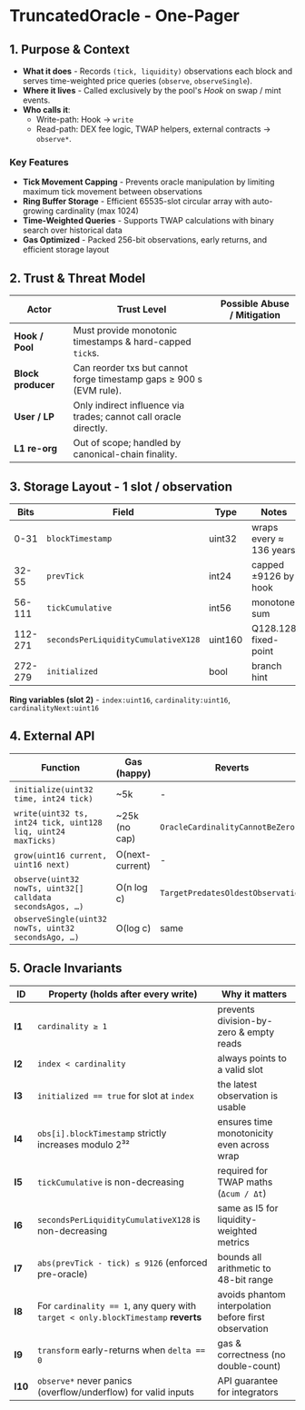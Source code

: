 # TruncatedOracle - One-Pager

## 1. Purpose & Context

* **What it does** - Records `(tick, liquidity)` observations each block and serves time-weighted price queries (`observe`, `observeSingle`).
* **Where it lives** - Called exclusively by the pool's *Hook* on swap / mint events.
* **Who calls it**:
  * Write-path: Hook -> `write`
  * Read-path: DEX fee logic, TWAP helpers, external contracts -> `observe*`.

### Key Features
* **Tick Movement Capping** - Prevents oracle manipulation by limiting maximum tick movement between observations
* **Ring Buffer Storage** - Efficient 65535-slot circular array with auto-growing cardinality (max 1024)
* **Time-Weighted Queries** - Supports TWAP calculations with binary search over historical data
* **Gas Optimized** - Packed 256-bit observations, early returns, and efficient storage layout

## 2. Trust & Threat Model

| Actor | Trust Level | Possible Abuse / Mitigation |
|-------|-------------|------------------------------|
| **Hook / Pool** | Must provide monotonic timestamps & hard-capped `tick`s. | |
| **Block producer** | Can reorder txs but cannot forge timestamp gaps ≥ 900 s (EVM rule). | |
| **User / LP** | Only indirect influence via trades; cannot call oracle directly. | |
| **L1 re-org** | Out of scope; handled by canonical-chain finality. | |

## 3. Storage Layout - 1 slot / observation

| Bits | Field | Type | Notes |
|------|-------|------|-------|
| 0-31 | `blockTimestamp` | uint32 | wraps every ≈ 136 years |
| 32-55 | `prevTick` | int24 | capped ±9126 by hook |
| 56-111 | `tickCumulative` | int56 | monotone sum |
| 112-271 | `secondsPerLiquidityCumulativeX128` | uint160 | Q128.128 fixed-point |
| 272-279 | `initialized` | bool | branch hint |

**Ring variables (slot 2)** - `index:uint16`, `cardinality:uint16`, `cardinalityNext:uint16`

## 4. External API

| Function | Gas (happy) | Reverts | Comment |
|----------|-------------|---------|---------|
| `initialize(uint32 time, int24 tick)` | ~5k | - | one-time setup |
| `write(uint32 ts, int24 tick, uint128 liq, uint24 maxTicks)` | ~25k (no cap) | `OracleCardinalityCannotBeZero` | inserts / rotates |
| `grow(uint16 current, uint16 next)` | O(next-current) | - | allocates buffer |
| `observe(uint32 nowTs, uint32[] calldata secondsAgos, …)` | O(n log c) | `TargetPredatesOldestObservation` | binary search |
| `observeSingle(uint32 nowTs, uint32 secondsAgo, …)` | O(log c) | same | thin wrapper |

## 5. Oracle Invariants

| ID | Property (holds after every write) | Why it matters |
|----|-----------------------------------|----------------|
| **I1** | `cardinality ≥ 1` | prevents division-by-zero & empty reads |
| **I2** | `index < cardinality` | always points to a valid slot |
| **I3** | `initialized == true` for slot at `index` | the latest observation is usable |
| **I4** | `obs[i].blockTimestamp` strictly increases modulo 2³² | ensures time monotonicity even across wrap |
| **I5** | `tickCumulative` is non-decreasing | required for TWAP maths (`Δcum / Δt`) |
| **I6** | `secondsPerLiquidityCumulativeX128` is non-decreasing | same as I5 for liquidity-weighted metrics |
| **I7** | `abs(prevTick - tick) ≤ 9126` (enforced pre-oracle) | bounds all arithmetic to 48-bit range |
| **I8** | For `cardinality == 1`, any query with `target < only.blockTimestamp` **reverts** | avoids phantom interpolation before first observation |
| **I9** | `transform` early-returns when `delta == 0` | gas & correctness (no double-count) |
| **I10** | `observe*` never panics (overflow/underflow) for valid inputs | API guarantee for integrators |